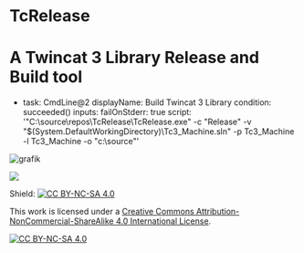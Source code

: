 # TcRelease
# A Twincat 3 Library Release and Build tool

- task: CmdLine@2
  displayName: Build Twincat 3 Library 
  condition: succeeded()
  inputs:
        failOnStderr: true
        script: '"C:\source\repos\TcRelease\TcRelease.exe" -c "Release" -v "$(System.DefaultWorkingDirectory)\Tc3_Machine.sln" -p Tc3_Machine -l Tc3_Machine -o "c:\source"'


![grafik](https://user-images.githubusercontent.com/48495545/219626574-c3afa70e-b82a-4424-8f51-657d1cbd2dc3.png)


<a href="https://www.buymeacoffee.com/9wjvwz24g6b"><img src="https://img.buymeacoffee.com/button-api/?text=Buy me a beer&emoji=🍺&slug=9wjvwz24g6b&button_colour=5F7FFF&font_colour=ffffff&font_family=Cookie&outline_colour=000000&coffee_colour=FFDD00" /></a>



Shield: [![CC BY-NC-SA 4.0][cc-by-nc-sa-shield]][cc-by-nc-sa]

This work is licensed under a
[Creative Commons Attribution-NonCommercial-ShareAlike 4.0 International License][cc-by-nc-sa].

[![CC BY-NC-SA 4.0][cc-by-nc-sa-image]][cc-by-nc-sa]

[cc-by-nc-sa]: http://creativecommons.org/licenses/by-nc-sa/4.0/
[cc-by-nc-sa-image]: https://licensebuttons.net/l/by-nc-sa/4.0/88x31.png
[cc-by-nc-sa-shield]: https://img.shields.io/badge/License-CC%20BY--NC--SA%204.0-lightgrey.svg
